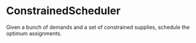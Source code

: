 # ConstrainedScheduler
Given a bunch of demands and a set of constrained supplies, schedule the optimum assignments.
